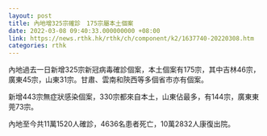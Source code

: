 ```yaml
---
layout: post
title: 內地增325宗確診　175宗屬本土個案
date: 2022-03-08 09:40:33.000000000 +08:00
link: https://news.rthk.hk/rthk/ch/component/k2/1637740-20220308.htm
categories: rthk
---
```


內地過去一日新增325宗新冠病毒確診個案，本土個案有175宗，其中吉林46宗，廣東45宗，山東31宗。甘肅、雲南和陝西等多個省市亦有個案。

新增443宗無症狀感染個案，330宗都來自本土，山東佔最多，有144宗，廣東東莞73宗。

內地至今共11萬1520人確診，4636名患者死亡，10萬2832人康復出院。
